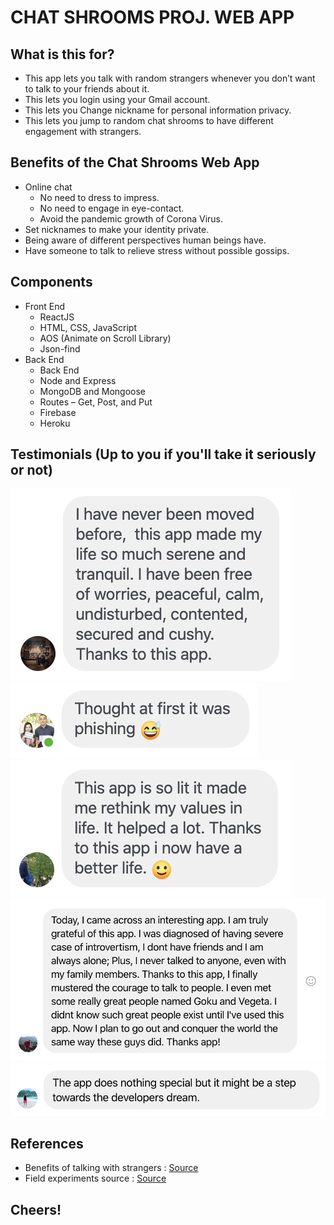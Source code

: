 # CHAT SHROOMS PROJ. WEB APP

## What is this for?
* This app lets you talk with random strangers whenever you don’t want to talk to your friends about it.
* This lets you login using your Gmail account.
* This lets you Change nickname for personal information privacy.
* This lets you jump to random chat shrooms to have different engagement with strangers.

## Benefits of the Chat Shrooms Web App
* Online chat
  * No need to dress to impress.
  * No need to engage in eye-contact.
  * Avoid the pandemic growth of Corona Virus.
* Set nicknames to make your identity private.
* Being aware of different perspectives human beings have.
* Have someone to talk to relieve stress without possible gossips.

## Components
* Front End
  * ReactJS
  * HTML, CSS, JavaScript
  * AOS (Animate on Scroll Library)
  * Json-find
* Back End
  * Back End
  * Node and Express
  * MongoDB and Mongoose
  * Routes – Get, Post, and Put
  * Firebase
  * Heroku

## Testimonials (Up to you if you'll take it seriously or not)
![alt text](/client/src/img/testi1.png "Testimonial 1")
![alt text](/client/src/img/testi2.png "Testimonial 2")
![alt text](/client/src/img/testi3.png "Testimonial 3")
![alt text](/client/src/img/testi4.png "Testimonial 4")
![alt text](/client/src/img/testi5.png "Testimonial 5")


## References
* Benefits of talking with strangers : [Source](https://movietvtechgeeks.com/benefits-of-talking-to-strangers-online/)
* Field experiments source : [Source](https://www.psychologytoday.com/us/blog/ulterior-motives/201411/why-you-should-talk-strangers)

## Cheers!